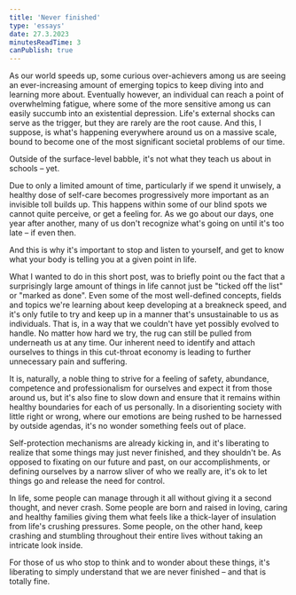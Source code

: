 ```yaml
---
title: 'Never finished'
type: 'essays'
date: 27.3.2023
minutesReadTime: 3
canPublish: true
---
```


As our world speeds up, some curious over-achievers among us are seeing an ever-increasing amount of emerging topics to keep diving into and learning more about. Eventually however, an individual can reach a point of overwhelming fatigue, where some of the more sensitive among us can easily succumb into an existential depression. Life's external shocks can serve as the trigger, but they are rarely are the root cause. And this, I suppose, is what's happening everywhere around us on a massive scale, bound to become one of the most significant societal problems of our time. 

Outside of the surface-level babble, it's not what they teach us about in schools – yet.

Due to only a limited amount of time, particularly if we spend it unwisely, a healthy dose of self-care becomes progressively more important as an invisible toll builds up. This happens within some of our blind spots we cannot quite perceive, or get a feeling for. As we go about our days, one year after another, many of us don't recognize what's going on until it's too late – if even then. 

And this is why it's important to stop and listen to yourself, and get to know what your body is telling you at a given point in life. 

What I wanted to do in this short post, was to briefly point ou the fact that a surprisingly large amount of things in life cannot just be "ticked off the list" or "marked as done". Even some of the most well-defined concepts, fields and topics we're learning about keep developing at a breakneck speed, and it's only futile to try and keep up in a manner that's unsustainable to us as individuals. That is, in a way that we couldn't have yet possibly evolved to handle. No matter how hard we try, the rug can still be pulled from underneath us at any time. Our inherent need to identify and attach ourselves to things in this cut-throat economy is leading to further unnecessary pain and suffering.

It is, naturally, a noble thing to strive for a feeling of safety, abundance, competence and professionalism for ourselves and expect it from those around us, but it's also fine to slow down and ensure that it remains within healthy boundaries for each of us personally. In a disorienting society with little right or wrong, where our emotions are being rushed to be harnessed by outside agendas, it's no wonder something feels out of place. 

Self-protection mechanisms are already kicking in, and it's liberating to realize that some things may just never finished, and they shouldn't be. As opposed to fixating on our future and past, on our accomplishments, or defining ourselves by a narrow sliver of who we really are, it's ok to let things go and release the need for control.

In life, some people can manage through it all without giving it a second thought, and never crash. Some people are born and raised in loving, caring and healthy families giving them what feels like a thick-layer of insulation from life's crushing pressures. Some people, on the other hand, keep crashing and stumbling throughout their entire lives without taking an intricate look inside.

For those of us who stop to think and to wonder about these things, it's liberating to simply understand that we are never finished – and that is totally fine.
